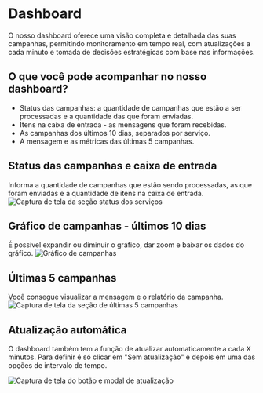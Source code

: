 <script setup>
  import NoteComponent from './components/Note.md';
  import AsideArticle from './components/AsideArticle.vue';
</script>

<div style="margin-bottom: 2rem">
  <NoteComponent/>
</div>

# Dashboard

<AsideArticle/>

O nosso dashboard oferece uma visão completa e detalhada das suas campanhas, permitindo monitoramento em tempo real, com atualizações a cada minuto e tomada de decisões estratégicas com base nas informações.

## O que você pode acompanhar no nosso dashboard? 

- Status das campanhas: a quantidade de campanhas que estão a ser processadas e a quantidade das que foram enviadas.
- Itens na caixa de entrada - as mensagens que foram recebidas.
- As campanhas dos últimos 10 dias, separados por serviço.
- A mensagem e as métricas das últimas 5 campanhas.

## Status das campanhas e caixa de entrada

Informa a quantidade de campanhas que estão sendo processadas, as que foram enviadas e a quantidade de itens na caixa de entrada.
![Captura de tela da seção status dos serviços](/img/tutorial/dashboard-status.png)

## Gráfico de campanhas - últimos 10 dias

É possível expandir ou diminuir o gráfico, dar zoom e baixar os dados do gráfico.
![Gráfico de campanhas](/img/tutorial/info-campaigns.png)

## Últimas 5 campanhas

Você consegue visualizar a mensagem e o relatório da campanha.
![Captura de tela da seção de últimas 5 campanhas](/img/tutorial/list-5-campaigns.png)

## Atualização automática

O dashboard também tem a função de atualizar automaticamente a cada X minutos. Para definir é só clicar em "Sem atualização" e depois em uma das opções de intervalo de tempo. 

![Captura de tela do botão e modal de atualização](/img/tutorial/time-update.png)